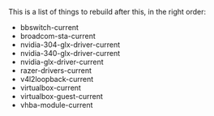 This is a list of things to rebuild after this, in the right order:

* bbswitch-current
* broadcom-sta-current
* nvidia-304-glx-driver-current
* nvidia-340-glx-driver-current
* nvidia-glx-driver-current
* razer-drivers-current
* v4l2loopback-current
* virtualbox-current 
* virtualbox-guest-current
* vhba-module-current
